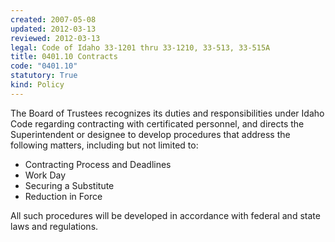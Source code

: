 ```yaml
---
created: 2007-05-08
updated: 2012-03-13
reviewed: 2012-03-13
legal: Code of Idaho 33-1201 thru 33-1210, 33-513, 33-515A
title: 0401.10 Contracts
code: "0401.10"
statutory: True
kind: Policy
---
```


The Board of Trustees recognizes its duties and responsibilities under Idaho Code regarding contracting with certificated personnel, and directs the Superintendent or designee to develop procedures that address the following matters, including but not limited to:

- Contracting Process and Deadlines
- Work Day
- Securing a Substitute
- Reduction in Force
  
All such procedures will be developed in accordance with federal and state laws and regulations.

